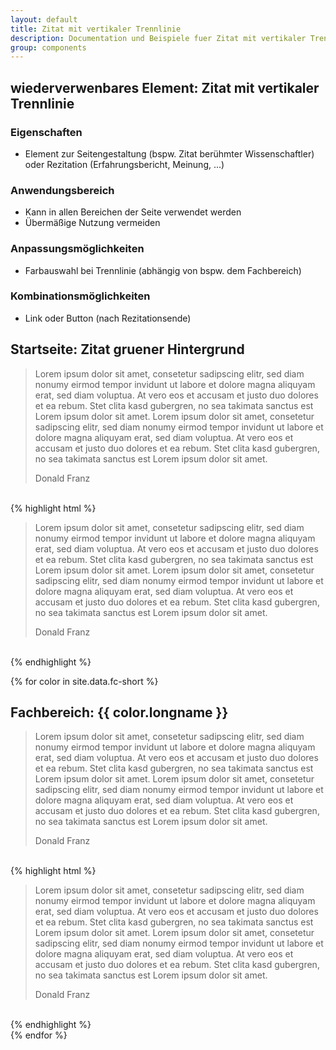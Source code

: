 ```yaml
---
layout: default
title: Zitat mit vertikaler Trennlinie
description: Documentation und Beispiele fuer Zitat mit vertikaler Trennlinie
group: components
---
```


## wiederverwenbares Element: Zitat mit vertikaler Trennlinie
### Eigenschaften
* Element zur Seitengestaltung (bspw. Zitat berühmter Wissenschaftler) oder Rezitation (Erfahrungsbericht, Meinung, ...)

### Anwendungsbereich
* Kann in allen Bereichen der Seite verwendet werden
* Übermäßige Nutzung vermeiden

### Anpassungsmöglichkeiten
* Farbauswahl bei Trennlinie (abhängig von bspw. dem Fachbereich)

### Kombinationsmöglichkeiten
* Link oder Button (nach Rezitationsende)

<!-- zitat -->
<section>
  <h1>Startseite: Zitat gruener Hintergrund</h1>
  <section class="element-wrapper blockquote-gray">
    <div class="container">
      <div class="row">
        <div class="blockquote-wrapper">
          <blockquote>
            <p>Lorem ipsum dolor sit amet, consetetur sadipscing elitr, sed diam nonumy eirmod tempor invidunt ut labore et
              dolore magna aliquyam erat, sed diam voluptua. At vero eos et accusam et justo duo dolores et ea rebum. Stet
              clita kasd gubergren, no sea takimata sanctus est Lorem ipsum dolor sit amet. Lorem ipsum dolor sit amet,
              consetetur sadipscing elitr, sed diam nonumy eirmod tempor invidunt ut labore et dolore magna aliquyam erat,
              sed diam voluptua. At vero eos et accusam et justo duo dolores et ea rebum. Stet clita kasd gubergren, no
              sea takimata sanctus est Lorem ipsum dolor sit amet.</p>
            <footer>Donald Franz</footer>
          </blockquote>
          ​​​ </div>
      </div>
    </div>
  </section>
  {% highlight html %}
  <section class="element-wrapper blockquote-gray">
    <div class="container">
      <div class="row">
        <div class="blockquote-wrapper">
          <blockquote>
            <p>Lorem ipsum dolor sit amet, consetetur sadipscing elitr, sed diam nonumy eirmod tempor invidunt ut labore et
              dolore magna aliquyam erat, sed diam voluptua. At vero eos et accusam et justo duo dolores et ea rebum. Stet
              clita kasd gubergren, no sea takimata sanctus est Lorem ipsum dolor sit amet. Lorem ipsum dolor sit amet,
              consetetur sadipscing elitr, sed diam nonumy eirmod tempor invidunt ut labore et dolore magna aliquyam erat,
              sed diam voluptua. At vero eos et accusam et justo duo dolores et ea rebum. Stet clita kasd gubergren, no
              sea takimata sanctus est Lorem ipsum dolor sit amet.</p>
            <footer>Donald Franz</footer>
          </blockquote>
          ​​​ </div>
      </div>
    </div>
  </section>
  {% endhighlight %}
</section>

<!-- Fachbereiche -->
{% for color in site.data.fc-short %}
<section>
  <h1>Fachbereich: {{ color.longname }}</h1>
  <section class="element-wrapper blockquote-fc-{{ color.shortname }}">
    <div class="container">
      <div class="row">
        <div class="blockquote-wrapper">
          <blockquote>
            <p>Lorem ipsum dolor sit amet, consetetur sadipscing elitr, sed diam nonumy eirmod tempor invidunt ut labore et
              dolore magna aliquyam erat, sed diam voluptua. At vero eos et accusam et justo duo dolores et ea rebum. Stet
              clita kasd gubergren, no sea takimata sanctus est Lorem ipsum dolor sit amet. Lorem ipsum dolor sit amet,
              consetetur sadipscing elitr, sed diam nonumy eirmod tempor invidunt ut labore et dolore magna aliquyam erat,
              sed diam voluptua. At vero eos et accusam et justo duo dolores et ea rebum. Stet clita kasd gubergren, no
              sea takimata sanctus est Lorem ipsum dolor sit amet.</p>
            <footer>Donald Franz</footer>
          </blockquote>
          ​​​ </div>
      </div>
    </div>
  </section>
  {% highlight html %}
  <section class="element-wrapper blockquote-fc-{{ color.shortname }}">
    <div class="container">
      <div class="row">
        <div class="blockquote-wrapper">
          <blockquote>
            <p>Lorem ipsum dolor sit amet, consetetur sadipscing elitr, sed diam nonumy eirmod tempor invidunt ut labore et
              dolore magna aliquyam erat, sed diam voluptua. At vero eos et accusam et justo duo dolores et ea rebum. Stet
              clita kasd gubergren, no sea takimata sanctus est Lorem ipsum dolor sit amet. Lorem ipsum dolor sit amet,
              consetetur sadipscing elitr, sed diam nonumy eirmod tempor invidunt ut labore et dolore magna aliquyam erat,
              sed diam voluptua. At vero eos et accusam et justo duo dolores et ea rebum. Stet clita kasd gubergren, no
              sea takimata sanctus est Lorem ipsum dolor sit amet.</p>
            <footer>Donald Franz</footer>
          </blockquote>
          ​​​ </div>
      </div>
    </div>
  </section>
  {% endhighlight %}
</section>
{% endfor %}
